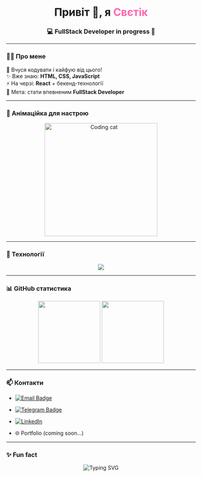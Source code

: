 <!-- Header -->
<h1 align="center">
  Привіт 👋, я <span style="color:#ff66b3">Свєтік</span>  
</h1>
<h3 align="center">💻 FullStack Developer in progress 🚀</h3>

---

### 🧑‍💻 Про мене  
🌸 Вчуся кодувати і кайфую від цього!  
✨ Вже знаю: **HTML, CSS, JavaScript**  
⚡ На черзі: **React** + бекенд-технології  
🎯 Мета: стати впевненим **FullStack Developer**  

---

### 🎨 Анімаційка для настрою
<p align="center">
  <img src="https://media.giphy.com/media/3oriO0OEd9QIDdllqo/giphy.gif" width="300" alt="Coding cat"/>
</p>

---

### 🚀 Технології
<p align="center">
  <img src="https://skillicons.dev/icons?i=html,css,js,react,git,github,vscode,figma" />
</p>

---

### 📊 GitHub статистика
<p align="center">
  <img src="https://github-readme-stats.vercel.app/api?username=svitwave&show_icons=true&theme=tokyonight" height="165"/>
  <img src="https://github-readme-stats.vercel.app/api/top-langs/?username=svitwave&layout=compact&theme=tokyonight" height="165"/>
</p>

---

### 📫 Контакти

- [![Email Badge](https://img.shields.io/badge/Email-D14836?style=for-the-badge&logo=gmail&logoColor=white)](mailto:svitwave@gmail.com)

- [![Telegram Badge](https://img.shields.io/badge/Telegram-26A5E4?style=for-the-badge&logo=telegram&logoColor=white)](https://t.me/svitwave)

- <p align="left">
  <a href="https://www.linkedin.com/in/світлана-дуда-a85826251/" target="_blank">
    <img src="https://img.shields.io/badge/LinkedIn-0A66C2?style=for-the-badge&logo=linkedin&logoColor=white" alt="LinkedIn"/>
  </a>
</p>

- 🌐 Portfolio (coming soon…)

---

### ✨ Fun fact

<p align="center">
  <img src="https://readme-typing-svg.herokuapp.com?font=Fira+Code&weight=500&size=22&pause=1000&color=FF66B3&center=true&vCenter=true&width=600&lines=Люблю+кодити+і+навчатись+🚀;Мрію+стати+FullStack+Dev+💻;Працюю+над+собою+кожен+день+🔥" alt="Typing SVG" />
</p>


